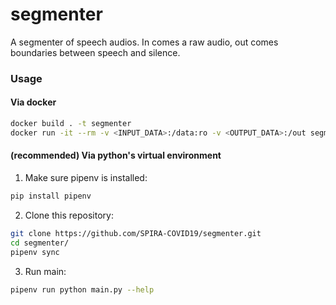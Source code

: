 # segmenter
A segmenter of speech audios. In comes a raw audio, out comes boundaries between speech and silence.

### Usage

#### Via docker

```bash
docker build . -t segmenter
docker run -it --rm -v <INPUT_DATA>:/data:ro -v <OUTPUT_DATA>:/out segmenter /out /data
```

#### (recommended) Via python's virtual environment

1. Make sure pipenv is installed:
```bash
pip install pipenv
```

2. Clone this repository:
```bash
git clone https://github.com/SPIRA-COVID19/segmenter.git
cd segmenter/
pipenv sync
```

3. Run main:
```bash
pipenv run python main.py --help
```
